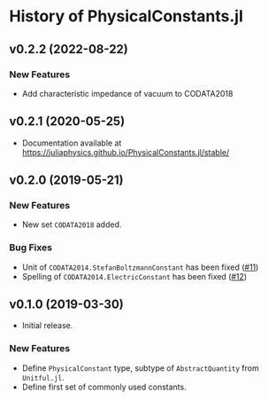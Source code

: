# History of PhysicalConstants.jl

## v0.2.2 (2022-08-22)

### New Features

* Add characteristic impedance of vacuum to CODATA2018

## v0.2.1 (2020-05-25)

* Documentation available at
  https://juliaphysics.github.io/PhysicalConstants.jl/stable/

## v0.2.0 (2019-05-21)

### New Features

* New set `CODATA2018` added.

### Bug Fixes

* Unit of `CODATA2014.StefanBoltzmannConstant` has been fixed
  ([#11](https://github.com/JuliaPhysics/PhysicalConstants.jl/pull/11))
* Spelling of `CODATA2014.ElectricConstant` has been fixed
  ([#12](https://github.com/JuliaPhysics/PhysicalConstants.jl/pull/12))

## v0.1.0 (2019-03-30)

* Initial release.

### New Features

* Define `PhysicalConstant` type, subtype of `AbstractQuantity` from
  `Unitful.jl`.
* Define first set of commonly used constants.
